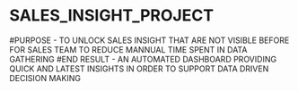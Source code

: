 # SALES_INSIGHT_PROJECT
#PURPOSE - TO UNLOCK SALES INSIGHT THAT ARE NOT VISIBLE BEFORE FOR SALES TEAM TO REDUCE MANNUAL TIME SPENT IN DATA GATHERING
#END RESULT - AN AUTOMATED DASHBOARD PROVIDING QUICK AND LATEST INSIGHTS IN ORDER TO SUPPORT DATA DRIVEN DECISION MAKING
